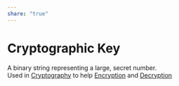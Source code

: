 ```yaml
---  
share: "true"  
---  
```

# Cryptographic Key  
  
A binary string representing a large, secret number.  
Used in [Cryptography](./Cryptography.md) to help [Encryption](./Encryption.md) and [Decryption](./Decryption.md)  
